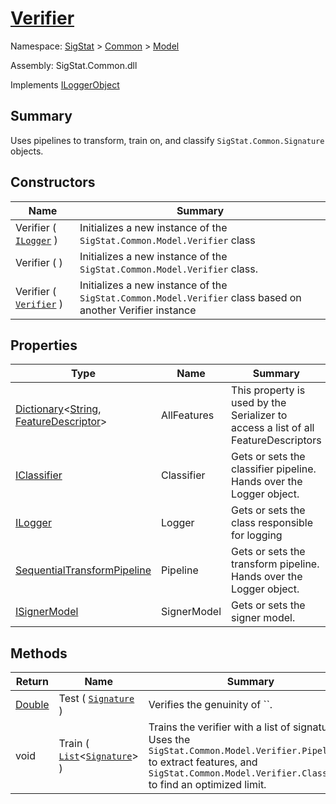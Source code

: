 # [Verifier](./Verifier.md)

Namespace: [SigStat]() > [Common](./../README.md) > [Model](./README.md)

Assembly: SigStat.Common.dll

Implements [ILoggerObject](./../ILoggerObject.md)

## Summary
Uses pipelines to transform, train on, and classify `SigStat.Common.Signature` objects.

## Constructors

| Name | Summary | 
| --- | --- | 
| Verifier ( [`ILogger`](./Verifier.md) ) | Initializes a new instance of the `SigStat.Common.Model.Verifier` class | 
| Verifier (  ) | Initializes a new instance of the `SigStat.Common.Model.Verifier` class. | 
| Verifier ( [`Verifier`](./Verifier.md) ) | Initializes a new instance of the `SigStat.Common.Model.Verifier` class based on another Verifier instance | 


## Properties

| Type | Name | Summary | 
| --- | --- | --- | 
| [Dictionary](https://docs.microsoft.com/en-us/dotnet/api/System.Collections.Generic.Dictionary-2)\<[String](https://docs.microsoft.com/en-us/dotnet/api/System.String), [FeatureDescriptor](./../FeatureDescriptor.md)> | AllFeatures | This property is used by the Serializer to access a list of all FeatureDescriptors | 
| [IClassifier](./../Pipeline/IClassifier.md) | Classifier | Gets or sets the classifier pipeline. Hands over the Logger object. | 
| [ILogger](./Verifier.md) | Logger | Gets or sets the class responsible for logging | 
| [SequentialTransformPipeline](./../Pipeline/SequentialTransformPipeline.md) | Pipeline | Gets or sets the transform pipeline. Hands over the Logger object. | 
| [ISignerModel](./../Pipeline/ISignerModel.md) | SignerModel | Gets or sets the signer model. | 


## Methods

| Return | Name | Summary | 
| --- | --- | --- | 
| [Double](https://docs.microsoft.com/en-us/dotnet/api/System.Double) | Test ( [`Signature`](./../Signature.md) ) | Verifies the genuinity of ``. | 
| void | Train ( [`List`](https://docs.microsoft.com/en-us/dotnet/api/System.Collections.Generic.List-1)\<[`Signature`](./../Signature.md)> ) | Trains the verifier with a list of signatures. Uses the `SigStat.Common.Model.Verifier.Pipeline` to extract features,  and `SigStat.Common.Model.Verifier.Classifier` to find an optimized limit. | 


